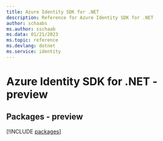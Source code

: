```yaml
---
title: Azure Identity SDK for .NET
description: Reference for Azure Identity SDK for .NET
author: schaabs
ms.author: sschaab
ms.data: 01/21/2023
ms.topic: reference
ms.devlang: dotnet
ms.service: identity
---
```

# Azure Identity SDK for .NET - preview
## Packages - preview
[!INCLUDE [packages](identity-index.md)]